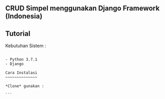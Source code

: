 ## CRUD Simpel menggunakan Django Framework (Indonesia)

Tutorial
---------

Kebutuhan Sistem :
~~~~~~~~~~~~~~~~~

- Python 3.7.1
- Django 

Cara Instalasi
~~~~~~~~~~~~~~

*Clone* gunakan :

```
